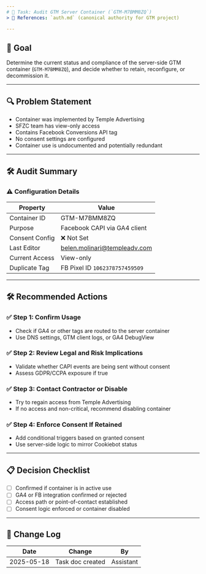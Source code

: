 ```yaml
---
# 📌 Task: Audit GTM Server Container (`GTM-M7BMM8ZQ`)
> 📎 References: `auth.md` (canonical authority for GTM project)

---
```


## 🎯 Goal
Determine the current status and compliance of the server-side GTM container (`GTM-M7BMM8ZQ`), and decide whether to retain, reconfigure, or decommission it.

---

## 🔍 Problem Statement
- Container was implemented by Temple Advertising
- SFZC team has view-only access
- Contains Facebook Conversions API tag
- No consent settings are configured
- Container use is undocumented and potentially redundant

---

## 🛠️ Audit Summary

### ⚠️ Configuration Details
| Property           | Value                                  |
|--------------------|----------------------------------------|
| Container ID       | GTM-M7BMM8ZQ                           |
| Purpose            | Facebook CAPI via GA4 client           |
| Consent Config     | ❌ Not Set                             |
| Last Editor        | belen.molinari@templeadv.com           |
| Current Access     | View-only                              |
| Duplicate Tag      | FB Pixel ID `1062378757459509`         |

---

## 🛠️ Recommended Actions

### ✅ Step 1: Confirm Usage
- Check if GA4 or other tags are routed to the server container
- Use DNS settings, GTM client logs, or GA4 DebugView

### ✅ Step 2: Review Legal and Risk Implications
- Validate whether CAPI events are being sent without consent
- Assess GDPR/CCPA exposure if true

### ✅ Step 3: Contact Contractor or Disable
- Try to regain access from Temple Advertising
- If no access and non-critical, recommend disabling container

### ✅ Step 4: Enforce Consent If Retained
- Add conditional triggers based on granted consent
- Use server-side logic to mirror Cookiebot status

---

## 📋 Decision Checklist
- [ ] Confirmed if container is in active use
- [ ] GA4 or FB integration confirmed or rejected
- [ ] Access path or point-of-contact established
- [ ] Consent logic enforced or container disabled

---

## 🔄 Change Log
| Date       | Change                        | By         |
|------------|-------------------------------|------------|
| 2025-05-18 | Task doc created               | Assistant  |
